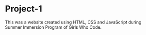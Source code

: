 # Project-1
This was a website created using HTML, CSS and JavaScript during Summer Immersion Program of Girls Who Code.
